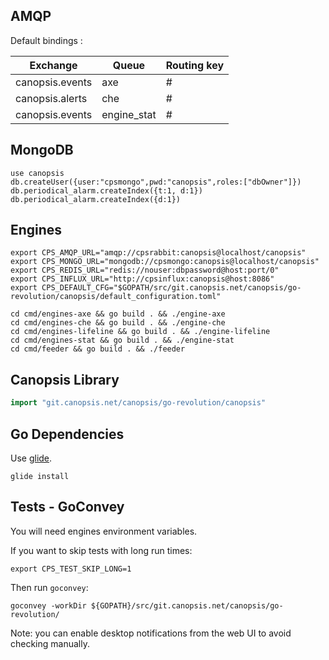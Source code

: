 ## AMQP

Default bindings :

Exchange        | Queue       | Routing key
--------------- | ----------- | -----------
canopsis.events | axe         | #
canopsis.alerts | che         | #
canopsis.events | engine_stat | #

## MongoDB

```
use canopsis
db.createUser({user:"cpsmongo",pwd:"canopsis",roles:["dbOwner"]})
db.periodical_alarm.createIndex({t:1, d:1})
db.periodical_alarm.createIndex({d:1})
```

## Engines

```
export CPS_AMQP_URL="amqp://cpsrabbit:canopsis@localhost/canopsis"
export CPS_MONGO_URL="mongodb://cpsmongo:canopsis@localhost/canopsis"
export CPS_REDIS_URL="redis://nouser:dbpassword@host:port/0"
export CPS_INFLUX_URL="http://cpsinflux:canopsis@host:8086"
export CPS_DEFAULT_CFG="$GOPATH/src/git.canopsis.net/canopsis/go-revolution/canopsis/default_configuration.toml"
```

```
cd cmd/engines-axe && go build . && ./engine-axe
cd cmd/engines-che && go build . && ./engine-che
cd cmd/engines-lifeline && go build . && ./engine-lifeline
cd cmd/engines-stat && go build . && ./engine-stat
cd cmd/feeder && go build . && ./feeder
```

## Canopsis Library

```go
import "git.canopsis.net/canopsis/go-revolution/canopsis"
```

## Go Dependencies

Use [glide](https://glide.sh/).

```
glide install
```

## Tests - GoConvey

You will need engines environment variables.

If you want to skip tests with long run times:

```
export CPS_TEST_SKIP_LONG=1
```

Then run `goconvey`:

```
goconvey -workDir ${GOPATH}/src/git.canopsis.net/canopsis/go-revolution/
```

Note: you can enable desktop notifications from the web UI to avoid checking manually.
